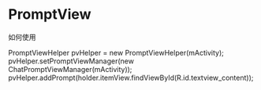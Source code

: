 # PromptView

  如何使用
  
  PromptViewHelper pvHelper = new PromptViewHelper(mActivity);
  pvHelper.setPromptViewManager(new ChatPromptViewManager(mActivity));
  pvHelper.addPrompt(holder.itemView.findViewById(R.id.textview_content));
